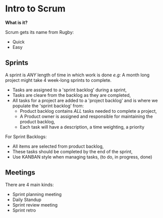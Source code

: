 Intro to Scrum
==============
**What is it?**<br>

Scrum gets its name from Rugby:
- Quick
- Easy

Sprints
-------
A sprint is *ANY* length of time in which work is done *e.g:* A month long project might take 4 week-long sprints to complete.

- Tasks are assigned to a 'sprint backlog' during a sprint,
- Tasks are cleare from the backlog as they are completed,
- All tasks for a project are added to a 'project backlog' and is where we populate the 'sprint backlog' from:
    - Product backlog contains *ALL* tasks needed to complete a project,
    - A Product owner is assigned and responsible for maintaining the product backlog,
    - Each task will have a description, a time weighting, a priority

For Sprint Backlogs:
- All items are selected from product backlog,
- These tasks should be completed by the end of the sprint,
- Use KANBAN style when managing tasks, (to do, in progress, done)

**Meetings**
------------
There are 4 main kinds:
- Sprint planning meeting
- Daily Standup
- Sprint review meeting
- Sprint retro